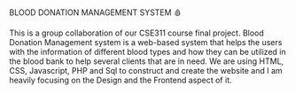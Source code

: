 BLOOD DONATION MANAGEMENT SYSTEM 🩸

This is a group collaboration of our CSE311 course final project. Blood Donation Management system is a web-based system that helps the users with
the information of different blood types and how they can be utilized in the blood bank to help several clients that are in need. We are using HTML, CSS,
Javascript, PHP and Sql to construct and create the website and I am heavily focusing on the Design and the Frontend aspect of it.
